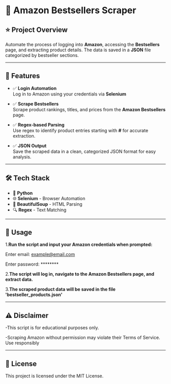 # 🛒 Amazon Bestsellers Scraper

## ⭐ Project Overview  
Automate the process of logging into **Amazon**, accessing the **Bestsellers** page, and extracting product details. The data is saved in a **JSON** file categorized by bestseller sections.

---

## 🚀 Features

- ✅ **Login Automation**  
  Log in to Amazon using your credentials via **Selenium**   

- ✅ **Scrape Bestsellers**  
  Scrape product rankings, titles, and prices from the **Amazon Bestsellers** page.  

- ✅ **Regex-based Parsing**  
  Use regex to identify product entries starting with **#** for accurate extraction.  

- ✅ **JSON Output**  
  Save the scraped data in a clean, categorized JSON format for easy analysis.  

---

## 🛠️ Tech Stack

- 🐍 **Python**  
- 🌐 **Selenium** - Browser Automation  
- 📄 **BeautifulSoup** - HTML Parsing  
- 🔍 **Regex** - Text Matching  

---

## 🔑 Usage

1.**Run the script and input your Amazon credentials when prompted:**
   
   Enter email: example@email.com
   
   Enter password: ********


2.**The script will log in, navigate to the Amazon Bestsellers page, and extract data.**

3.**The scraped product data will be saved in the file 'bestseller_products.json'**

---

## ⚠️ Disclaimer

-This script is for educational purposes only.

-Scraping Amazon without permission may violate their Terms of Service. Use responsibly

---

## 📜 License

This project is licensed under the MIT License.
